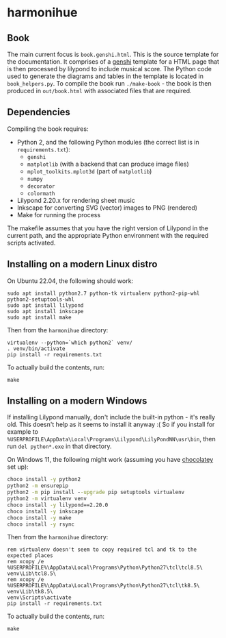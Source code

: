 harmonihue
==========

Book
----

The main current focus is `book.genshi.html`. This is the source template for the documentation. It comprises of a [genshi](https://genshi.edgewall.org/) template for a HTML page that is then processed by lilypond to include musical score. The Python code used to generate the diagrams and tables in the template is located in `book_helpers.py`. To compile the book run `./make-book` - the book is then produced in `out/book.html` with associated files that are required.

Dependencies
------------

Compiling the book requires:
* Python 2, and the following Python modules (the correct list is in `requirements.txt`):
  - `genshi`
  - `matplotlib` (with a backend that can produce image files)
  - `mplot_toolkits.mplot3d` (part of `matplotlib`)
  - `numpy`
  - `decorator`
  - `colormath`
* Lilypond 2.20.x for rendering sheet music
* Inkscape for converting SVG (vector) images to PNG (rendered)
* Make for running the process

The makefile assumes that you have the right version of Lilypond in the current path,
and the appropriate Python environment with the required scripts activated.

Installing on a modern Linux distro
-----------------------------------

On Ubuntu 22.04, the following should work:
```
sudo apt install python2.7 python-tk virtualenv python2-pip-whl python2-setuptools-whl
sudo apt install lilypond
sudo apt install inkscape
sudo apt install make
```

Then from the `harmonihue` directory:
```
virtualenv --python=`which python2` venv/
. venv/bin/activate
pip install -r requirements.txt
```

To actually build the contents, run:
```
make
```

Installing on a modern Windows
------------------------------

If installing Lilypond manually, don't include the built-in python - it's really old.
This doesn't help as it seems to install it anyway :(
So if you install for example to `%USERPROFILE\AppData\Local\Programs\Lilypond\LilyPondNN\usr\bin`,
then run `del python*.exe` in that directory.

On Windows 11, the following might work (assuming you have [chocolatey](https://chocolatey.org/) set up):
```bat
choco install -y python2
python2 -m ensurepip
python2 -m pip install --upgrade pip setuptools virtualenv
python2 -m virtualenv venv
choco install -y lilypond==2.20.0
choco install -y inkscape
choco install -y make
choco install -y rsync
```

Then from the `harmonihue` directory:
```
rem virtualenv doesn't seem to copy required tcl and tk to the expected places
rem xcopy /e %USERPROFILE%\AppData\Local\Programs\Python\Python27\tcl\tcl8.5\ venv\Lib\tcl8.5\
rem xcopy /e %USERPROFILE%\AppData\Local\Programs\Python\Python27\tcl\tk8.5\ venv\Lib\tk8.5\
venv\Scripts\activate
pip install -r requirements.txt
```

To actually build the contents, run:
```
make
```
